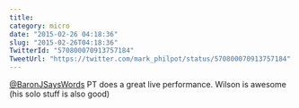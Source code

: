 ```yaml
---
title: 
category: micro
date: "2015-02-26 04:18:36"
slug: "2015-02-26T04:18:36"
TwitterId: "570800070913757184"
TweetUrl: "https://twitter.com/mark_philpot/status/570800070913757184"
---
```


[@BaronJSaysWords](https://twitter.com/BaronJSaysWords) PT does a great live
performance. Wilson is awesome (his solo stuff is also good)
